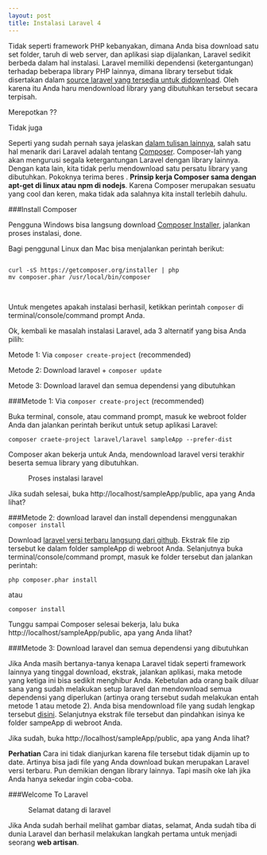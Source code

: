 ```yaml
---
layout: post
title: Instalasi Laravel 4
---
```


Tidak seperti framework PHP kebanyakan, dimana Anda bisa download satu set folder, taruh di web server, dan aplikasi siap dijalankan, Laravel sedikit berbeda dalam hal instalasi. Laravel memiliki dependensi (ketergantungan) terhadap beberapa library PHP lainnya, dimana library tersebut tidak disertakan dalam [source laravel yang tersedia untuk didownload](https://github.com/laravel/laravel). Oleh karena itu Anda haru mendownload library yang dibutuhkan tersebut secara terpisah.

Merepotkan ??

Tidak juga

Seperti yang sudah pernah saya jelaskan [dalam tulisan lainnya](http://id-laravel.com/kenapa-memilih-laravel/), salah satu hal menarik dari Laravel adalah tentang [Composer](http://getcomposer.org). Composer-lah yang akan mengurusi segala ketergantungan Laravel dengan library lainnya. Dengan kata lain, kita tidak perlu mendownload satu persatu library yang dibutuhkan. Pokoknya terima beres  . **Prinsip kerja Composer sama dengan apt-get di linux atau npm di nodejs**. Karena Composer merupakan sesuatu yang cool dan keren, maka tidak ada salahnya kita install terlebih dahulu.

###Install Composer

Pengguna Windows bisa langsung download [Composer Installer](http://getcomposer.org/Composer-Setup.exe), jalankan proses instalasi, done.

Bagi penggunal Linux dan Mac bisa menjalankan perintah berikut:
<pre class="prettyprint"><code>
curl -sS https://getcomposer.org/installer | php
mv composer.phar /usr/local/bin/composer

</code>
</pre>

Untuk mengetes apakah instalasi berhasil, ketikkan perintah <code>composer</code> di terminal/console/command prompt Anda.

Ok, kembali ke masalah instalasi Laravel, ada 3 alternatif yang bisa Anda pilih:

Metode 1: Via <code>composer create-project</code> (recommended)

Metode 2: Download laravel + <code>composer update</code>

Metode 3: Download laravel dan semua dependensi yang dibutuhkan

###Metode 1:  Via <code>composer create-project</code> (recommended)

Buka terminal, console, atau command prompt, masuk ke webroot folder Anda dan jalankan perintah berikut untuk setup aplikasi Laravel:

<pre class="prettyprint"><code>composer craete-project laravel/laravel sampleApp --prefer-dist</code></pre>

Composer akan bekerja untuk Anda, mendownload laravel versi terakhir beserta semua library yang dibutuhkan.

<figure>
	<img src="https://dl.dropboxusercontent.com/u/21271348/id-laravel.com/laravel-installation-process.png" alt=""  />
	<figcaption>Proses instalasi laravel</figcaption>
</figure>

Jika sudah selesai, buka http://localhost/sampleApp/public, apa yang Anda lihat?

###Metode 2: download laravel dan install dependensi menggunakan <code>composer install</code>

Download [laravel versi terbaru langsung dari github](http://github.com/laravel/laravel/archive/master.zip). Ekstrak file zip tersebut ke dalam folder sampleApp di webroot Anda. Selanjutnya buka terminal/console/command prompt, masuk ke folder tersebut dan jalankan perintah:

<pre class="prettyprint"><code>php composer.phar install</code></pre>

atau

<pre class="prettyprint"><code>composer install</code></pre>

Tunggu sampai Composer selesai bekerja, lalu buka http://localhost/sampleApp/public, apa yang Anda lihat?

###Metode 3: Download laravel dan semua dependensi yang dibutuhkan

Jika Anda masih bertanya-tanya kenapa Laravel tidak seperti framework lainnya yang tinggal download, ekstrak, jalankan aplikasi, maka metode yang ketiga ini bisa sedikit menghibur Anda. Kebetulan ada orang baik diluar sana yang sudah melakukan setup laravel dan mendownload semua dependensi yang diperlukan (artinya orang tersebut sudah melakukan entah metode 1 atau metode 2). Anda bisa mendownload file yang sudah lengkap tersebut [disini](https://github.com/mandado/laravel-preloaded/archive/master.zip). Selanjutnya ekstrak file tersebut dan pindahkan isinya ke folder sampeApp di webroot Anda.

Jika sudah, buka http://localhost/sampleApp/public, apa yang Anda lihat?

**Perhatian**
Cara ini tidak dianjurkan karena file tersebut tidak dijamin up to date. Artinya bisa jadi file yang Anda download bukan merupakan Laravel versi terbaru. Pun demikian dengan library lainnya. Tapi masih oke lah jika Anda hanya sekedar ingin coba-coba.

###Welcome To Laravel

<figure>
	<img src="https://dl.dropboxusercontent.com/u/21271348/id-laravel.com/laravel-welcome.png" alt=""   />
	<figcaption>Selamat datang di laravel</figcaption>
</figure>

Jika Anda sudah berhail melihat gambar diatas, selamat, Anda sudah tiba di dunia Laravel dan berhasil melakukan langkah pertama untuk menjadi seorang **web artisan**.

